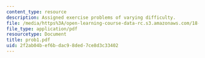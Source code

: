 ```yaml
---
content_type: resource
description: Assigned exercise problems of varying difficulty.
file: /media/https%3A/open-learning-course-data-rc.s3.amazonaws.com/18-315-combinatorial-theory-hyperplane-arrangements-fall-2004/2f2ab04bef6bdac98ded7ce8d3c33402_prob1.pdf
file_type: application/pdf
resourcetype: Document
title: prob1.pdf
uid: 2f2ab04b-ef6b-dac9-8ded-7ce8d3c33402
---
```

